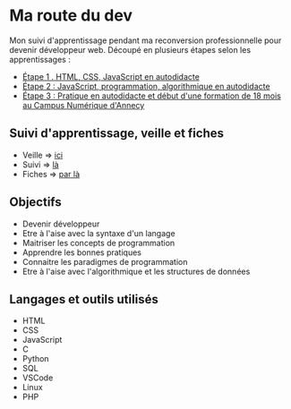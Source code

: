 # Ma route du dev
Mon suivi d'apprentissage pendant ma reconversion professionnelle pour devenir développeur web.
Découpé en plusieurs étapes selon les apprentissages : 
* [Étape 1 . HTML, CSS, JavaScript en autodidacte](https://github.com/Lauric-h/ma-route-du-dev/tree/main/etape1)
* [Étape 2 : JavaScript, programmation, algorithmique en autodidacte](https://github.com/Lauric-h/ma-route-du-dev/tree/main/etape2)
* [Étape 3 : Pratique en autodidacte et début d'une formation de 18 mois au Campus Numérique d'Annecy](https://github.com/Lauric-h/ma-route-du-dev/tree/main/etape3)

## Suivi d'apprentissage, veille et fiches
* Veille => [ici](https://www.notion.so/Veille-7dc7d5956836420e8a976f63726da48d)
* Suivi => [là](https://www.notion.so/Suivi-d-apprentissage-1e0863391d8c4bd1a11c70eb47278893)
* Fiches => [par là](https://www.notion.so/680fa162df2a4704a90b00e911441029?v=aec95dc7de5143c2b21a248507d933ac)

## Objectifs
* Devenir développeur
* Etre à l'aise avec la syntaxe d'un langage
* Maitriser les concepts de programmation
* Apprendre les bonnes pratiques
* Connaitre les paradigmes de programmation
* Etre à l'aise avec l'algorithmique et les structures de données

## Langages et outils utilisés
* HTML
* CSS
* JavaScript
* C
* Python
* SQL
* VSCode
* Linux
* PHP





